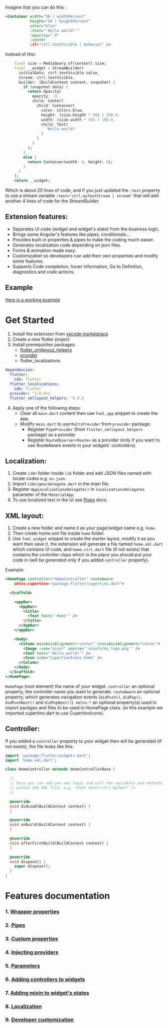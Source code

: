 
Imagine that you can do this :
```XML
<Container width="50 | widthPercent"
           height="50 | heightPercent"
           color="blue"
           :text="'Hello world!'"
           :opacity=".9"
           :center
           :if="ctrl.textVisible | behavior" />
```
Instead of this:
```dart
    final size = MediaQuery.of(context).size;
    final __widget = StreamBuilder(
      initialData: ctrl.textVisible.value,
      stream: ctrl.textVisible,
      builder: (BuildContext context, snapshot) {
        if (snapshot.data) {
          return Opacity(
            opacity: .9,
            child: Center(
              child: Container(
                color: Colors.blue,
                height: (size.height * 50) / 100.0,
                width: (size.width * 50) / 100.0,
                child: Text(
                  'Hello world!'
                )
              )
            )
          );
        }
        else {
          return Container(width: 0, height: 0);
        }
      }
    );
    return __widget;
```
Which is about 20 lines of code, and if you just updated the `:text` property to use a stream variable `:text="ctrl.myTextStream | stream"` that will add another 4 lines of code for the StreamBuilder.


Extension features:
--------
* Separates UI code (widget and widget's state) from the business logic.
* Brings some Angular's features like pipes, conditionals...
* Provides built-in properties & pipes to make the coding much easier.
* Generates localization code depending on json files.
* Forms & animation made easy.
* Customizable! so developers can add their own properties and modify some features.
* Supports Code completion, hover information, Go to Definition, diagnostics and code actions.


## Example
[Here is a working example](https://github.com/waseemdev/flutter_xmllayout_example)


# Get Started

1. Install the extension from [vscode marketplace](https://marketplace.visualstudio.com/items?itemName=WaseemDev.flutter-xml-layout)
2. Create a new flutter project
3. Install prerequisites packages:
    * [flutter_xmllayout_helpers](https://pub.dartlang.org/packages/flutter_xmllayout_helpers)
    * [provider](https://pub.dartlang.org/packages/provider)
    * flutter_localizations
```yaml
dependencies:
  flutter:
    sdk: flutter
  flutter_localizations:
    sdk: flutter
  provider: ^3.0.0+1
  flutter_xmllayout_helpers: ^0.0.8
```
4. Apply one of the following steps:
    * Clear all `main.dart` content then use `fxml_app` snippet to create the app.
    * Modify `main.dart` to use `MultiProvider` from `provider` package:
        - Register `PipeProvider` (from `flutter_xmllayout_helpers` package) as a provider.
        - Register `RouteObserver<Route>` as a provider (only if you want to use RouteAware events in your widgets' controllers).

## Localization:
1. Create `i18n` folder inside `lib` folder and add JSON files named with locale codes e.g. `en.json`.
2. Import `i18n/gen/delegate.dart` in the main file.
3. Register `AppLocalizationsDelegate()` in `localizationsDelegates` parameter of the `MaterialApp`.
4. To use localized text in the UI see [Pipes](./docs/pipes.md) docs.

## XML layout:
1. Create a new folder and name it as your page/widget name e.g. `home`.
2. Then create home.xml file inside `home` folder.
3. Use `fxml_widget` snippet to create the starter layout, modify it as you want then save it. the extension will generate a file named `home.xml.dart` which contains UI code, and `home.ctrl.dart` file (if not exists) that contains the controller class which is the place you should put your code in (will be generated only if you added `controller` property).

Example:
```XML
<HomePage controller="HomeController" routeAware
    xmlns:cupertino="package:flutter/cupertino.dart">

  <Scaffold>

    <appBar>
      <AppBar>
        <title>
          <Text text="'Home'" />
        </title>
      </AppBar>
    </appBar>

    <body>
      <Column mainAxisAlignment="center" crossAxisAlignment="center">
        <Image :use="asset" source="'assets/my_logo.png'" />
        <Text text="'Hello world!'" />
        <Icon icon="CupertinoIcons.home" />
      </Column>
    </body>
  </Scaffold>
</HomePage>
```

`HomePage` (root element) the name of your widget.
`controller` an optional property, the controller name you want to generate.
`routeAware` an optional property, which generates navigation events (`didPush()`, `didPop()`, `didPushNext()` and `didPopNext()`).
`xmlns:*` an optional property(s) used to import packges and files to be used in HomePage class. (in this example we imported cupertino.dart to use CupertinoIcons).


## Controller:
If you added a `controller` property to your widget then will be generated (if not exists), the file looks like this:
```dart
import 'package:flutter/widgets.dart';
import 'home.xml.dart';

class HomeController extends HomeControllerBase {

  //
  // here you can add you own logic and call the variables and methods
  // within the XML file. e.g. <Text text="ctrl.myText" />
  //

  @override
  void didLoad(BuildContext context) {
  }

  @override
  void onBuild(BuildContext context) {
  }

  @override
  void afterFirstBuild(BuildContext context) {
  }

  @override
  void dispose() {
    super.dispose();
  }
}
```

# Features documentation

### 1. [Wrapper properties](./docs/wrapper-properties.md)
### 2. [Pipes](./docs/pipes.md)
### 3. [Custom properties](./docs/custom-properties.md)
### 4. [Injecting providers](./docs/providers.md)
### 5. [Parameters](./docs/parameters.md)
### 6. [Adding controllers to widgets](./docs/controllers.md)
### 7. [Adding mixin to widget's states](./docs/mixins.md)
### 8. [Localization](./docs/localization.md)
### 9. [Developer customization](./docs/customization.md)

